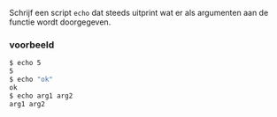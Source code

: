 Schrijf een script `echo` dat steeds uitprint wat er als argumenten aan de functie wordt doorgegeven.

### voorbeeld

```bash
$ echo 5
5
$ echo "ok"
ok
$ echo arg1 arg2
arg1 arg2
```
